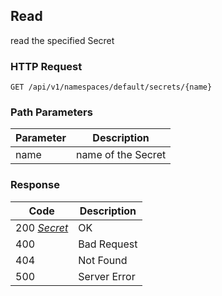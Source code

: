 Read
----
read the specified Secret

### HTTP Request

`GET /api/v1/namespaces/default/secrets/{name}`

### Path Parameters

| Parameter | Description |
| --- | --- |
| name | name of the Secret |

### Response

| Code | Description |
| --- | --- |
| 200   _[Secret](index.md#secret)_ | OK |
| 400 | Bad Request |
| 404 | Not Found |
| 500 | Server Error |
